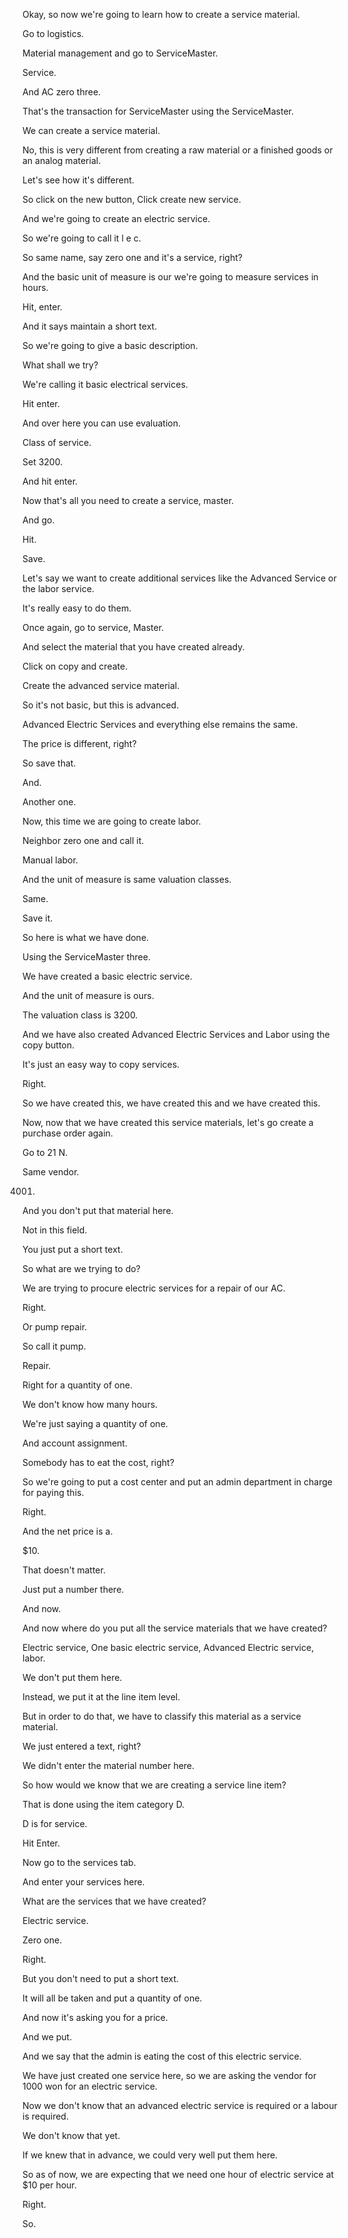  
Okay, so now we're going to learn how to create a service material.

Go to logistics.

Material management and go to ServiceMaster.

Service.

And AC zero three.

That's the transaction for ServiceMaster using the ServiceMaster.

We can create a service material.

No, this is very different from creating a raw material or a finished goods or an analog material.

Let's see how it's different.

So click on the new button, Click create new service.

And we're going to create an electric service.

So we're going to call it l e c.

So same name, say zero one and it's a service, right?

And the basic unit of measure is our we're going to measure services in hours.

Hit, enter.

And it says maintain a short text.

So we're going to give a basic description.

What shall we try?

We're calling it basic electrical services.

Hit enter.

And over here you can use evaluation.

Class of service.

Set 3200.

And hit enter.

Now that's all you need to create a service, master.

And go.

Hit.

Save.

Let's say we want to create additional services like the Advanced Service or the labor service.

It's really easy to do them.

Once again, go to service, Master.

And select the material that you have created already.

Click on copy and create.

Create the advanced service material.

So it's not basic, but this is advanced.

Advanced Electric Services and everything else remains the same.

The price is different, right?

So save that.

And.

Another one.

Now, this time we are going to create labor.

Neighbor zero one and call it.

Manual labor.

And the unit of measure is same valuation classes.

Same.

Save it.

So here is what we have done.

Using the ServiceMaster three.

We have created a basic electric service.

And the unit of measure is ours.

The valuation class is 3200.

And we have also created Advanced Electric Services and Labor using the copy button.

It's just an easy way to copy services.

Right.

So we have created this, we have created this and we have created this.

Now, now that we have created this service materials, let's go create a purchase order again.

Go to 21 N.

Same vendor.

4001.

And you don't put that material here.

Not in this field.

You just put a short text.

So what are we trying to do?

We are trying to procure electric services for a repair of our AC.

Right.

Or pump repair.

So call it pump.

Repair.

Right for a quantity of one.

We don't know how many hours.

We're just saying a quantity of one.

And account assignment.

Somebody has to eat the cost, right?

So we're going to put a cost center and put an admin department in charge for paying this.

Right.

And the net price is a.

$10.

That doesn't matter.

Just put a number there.

And now.

And now where do you put all the service materials that we have created?

Electric service, One basic electric service, Advanced Electric service, labor.

We don't put them here.

Instead, we put it at the line item level.

But in order to do that, we have to classify this material as a service material.

We just entered a text, right?

We didn't enter the material number here.

So how would we know that we are creating a service line item?

That is done using the item category D.

D is for service.

Hit Enter.

Now go to the services tab.

And enter your services here.

What are the services that we have created?

Electric service.

Zero one.

Right.

But you don't need to put a short text.

It will all be taken and put a quantity of one.

And now it's asking you for a price.

And we put.

And we say that the admin is eating the cost of this electric service.

We have just created one service here, so we are asking the vendor for 1000 won for an electric service.

Now we don't know that an advanced electric service is required or a labour is required.

We don't know that yet.

If we knew that in advance, we could very well put them here.

So as of now, we are expecting that we need one hour of electric service at $10 per hour.

Right.

So.
